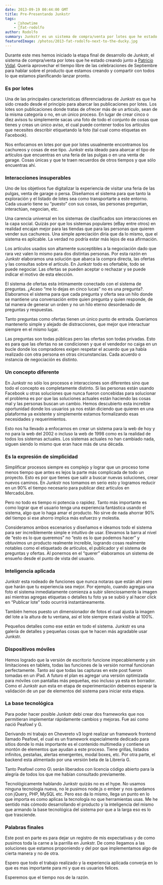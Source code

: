 ```yaml
---
date: 2013-09-19 00:44:00 GMT
title: Pre-Presentando Junkstr
tags:
    - 🤯showtime
    - 🤭fat-rodolfo
author: Rodolfo
summary: Junkstr es un sistema de compra/venta por lotes que he estado creando junto a Patricio Vidal.
featuredImage: /photos/2013-fat-rodolfo-next-to-the-ducky.jpg
---
```


Durante este mes hemos iniciado la etapa final de desarrollo de Junkstr, el sistema de compra/venta por lotes que he estado creando junto a [Patricio Vidal](https://twitter.com/trikio). Quería aprovechar el tiempo libre de las celebraciones de Septiembre para hablar sobre el producto que estamos creando y compartir con todos lo que estamos planificando lanzar pronto.

### Es por lotes

Una de las principales características diferenciadoras de Junkstr es que ha sido creado desde el principio para abarcar las publicaciones por lotes. Los lotes son publicaciones donde tratas de ofrecer más de un articulo, sean de la misma categoría o no, en un único proceso. En lugar de crear cinco o diez avisos tu simplemente sacas una foto de todo el conjunto de cosas que tienes y creas un único aviso, el cual puede contener todos los artículos que necesites describir etiquetando la foto (tal cual como etiquetas en Facebook).

Nos enfocamos en lotes por que por lotes usualmente encontramos los cachureos y cosas de ese tipo. Junkstr esta ideado para abarcar el tipo de artículos que encuentras en una feria de las pulgas o en una venta de garage. Cosas únicas y que te traen recuerdos de otros tiempos y que sólo encuentras ahí.

### Interacciones insuperables

Uno de los objetivos fue digitalizar la experiencia de visitar una feria de las pulgas, venta de garage o persa. Diseñamos el sistema para que tanto la exploración y el listado de lotes sea como transportarte a este entorno. Cada usuario tiene su “puesto” con sus cosas, las personas preguntan, interactúan, negocian, etc.

Una carencia universal en los sistemas de clasificados son interacciones en la capa social. Quizás por que los sistemas populares (eBay entre otros) en realidad encajan mejor para las tiendas que para las personas que quieren vender sus cachureos. Una simple apreciación diría que da lo mismo, que el sistema es aplicable. La verdad no podría estar más lejos de esa afirmación.

Los artículos usados son altamente susceptibles a la negociación dado que rara vez valen lo mismo para dos distintas personas. Por esta razón en Junkstr elaboramos una solución que abarca la compra directa, las ofertas y las consultas sobre el articulo. En Junkstr todo es ofertable, todo se puede negociar. Las ofertas se pueden aceptar o rechazar y se puede indicar el motivo de esta elección.

El sistema de ofertas esta íntimamente conectado con el sistema de preguntas. ¿Acaso “me lo dejas en cinco lucas” no es una pregunta?. Elaboramos el sistema para que cada pregunta y oferta sea un hilo donde se mantiene una conversación entre quien pregunta y quien responde, de tal manera de generar un orden y no un hilo eterno desordenado de preguntas y respuestas.

Tanto preguntas como ofertas tienen un único punto de entrada. Queríamos mantenerlo simple y alejado de distracciones, que mejor que interactuar siempre en el mismo lugar.

Las preguntas son todas públicas pero las ofertas son todas privadas. Esto es para que las ofertas no se condicionen y que el vendedor no caiga en un bucle donde los compradores exigen respetar el acuerdo que ya había realizado con otra persona en otras circunstancias. Cada acuerdo o instancia de negociación es distinto.

### Un concepto diferente

En Junkstr no sólo los procesos e interacciones son diferentes sino que todo el concepto es completamente distinto. Si las personas están usando Facebook u otras soluciones que nunca fueron concebidas para solucionar el problema es por que las soluciones actuales están haciendo las cosas mal y las personas buscan un cambio. Hemos descubierto esta increíble oportunidad donde los usuarios ya nos están diciendo que quieren en una plataforma ya existente y simplemente estamos formalizando esas necesidades y requerimientos.

Esto nos ha llevado a enfocarnos en crear un sistema para la web de hoy y no para la web del 2002 o incluso la web de 1998 como es la realidad de todos los sistemas actuales. Los sistemas actuales no han cambiado nada, siguen siendo lo mismo que eran hace más de una década.

### Es la expresión de simplicidad

Simplificar procesos siempre es complejo y lograr que un proceso tome menos tiempo que antes es lejos la parte más complicada de todo un proyecto. Esto es por que tienes que salir a buscar nuevas soluciones, crear nuevos caminos. En Junkstr nos tomamos en serio esto y logramos reducir en un 90% el tiempo necesario para publicar diez artículos en MercadoLibre.

Pero no todo es tiempo ni potencia o rapidez. Tanto más importante es como lograr que el usuario tenga una experiencia fantástica usando el sistema, algo que lo haga amar el producto. No sirve de nada ahorrar 90% del tiempo si ese ahorro implica más esfuerzo y molestia.

Consideramos ambos escenarios y diseñamos e ideamos todo el sistema para ser increíblemente simple e intuitivo de usar. Elevamos la barra al nivel de “esto es lo que queremos” no “esto es lo que podemos hacer” y obtuvimos un producto realmente increíble, logrando cosas realmente notables como el etiquetado de artículos, el publicador y el sistema de preguntas y ofertas. Al ponernos en el “querer” elaboramos un sistema de ensueño desde el punto de vista del usuario.

### Inteligencia aplicada

Junkstr esta rodeado de funciones que nunca notaras que están ahí pero que harán que tu experiencia sea mejor. Por ejemplo, cuando agregas una foto el sistema inmediatamente comienza a subir silenciosamente la imagen así mientras agregas etiquetas o detalles tu foto ya se subió y al hacer click en “Publicar lote” todo ocurrirá instantáneamente.

También hemos puesto un dimensionador de fotos el cual ajusta la imagen del lote a la altura de tu ventana, así el lote siempre estará visible al 100%.

Pequeños detalles como ese están en todo el sistema. Junkstr es una galería de detalles y pequeñas cosas que te hacen más agradable usar Junkstr.

### Dispositivos móviles

Hemos logrado que la versión de escritorio funcione impecablemente y sin limitaciones en tablets, todas las funciones de la versión normal funcionan perfectamente. Tanto así que todas las capturas en este post fueron tomadas en un iPad. A futuro el plan es agregar una versión optimizada para móviles con pantallas más pequeñas, eso incluso ya esta en borrador. Como el Junkstr aun esta en etapa de experimentación debemos esperar la validación de un par de elementos del sistema para iniciar esta etapa.

### La base tecnológica

Para poder hacer posible Junkstr debí crear dos frameworks que nos permitieran implementar rápidamente cambios y mejoras. Fue asi como nació Peafowl y G.

Derivando mi trabajo en Chevereto v3 logré realizar un framework frontend llamado Peafowl, el cual es un framework especialmente dedicado para sitios donde lo más importante es el contenido multimedia y contiene un montón de elementos que ayudan a este proceso. Tiene grillas, listados infinitos, pestañas, alertas emergentes, modal boxes, etc. Por otra parte, el backend esta alimentado por una versión beta de la Librería G\.

Tanto Peafowl como G\ serán liberados con licencia código abierto para la alegría de todos los que me habían consultado previamente.

Tecnológicamente hablando Junkstr quizás no es el hype. No usamos ninguna tecnología nueva, no le pusimos node.js o ember y nos quedamos con jQuery, PHP, MySQL etc. Pero eso da lo mismo, llega un punto en lo que importa es como aplicas la tecnología no que herramientas usas. Me he sentido más cómodo desarrollando el producto y la inteligencia del mismo que armando la base tecnológica del sistema por que a la larga eso es lo que trasciende.

### Palabras finales

Este post en parte es para dejar un registro de mis expectativas y de como pusimos toda la carne a la parrilla en Junkstr. De como llegamos a las soluciones que estamos proponiendo y del por que implementamos algo de cierta manera y no de otra.

Espero que todo el trabajo realizado y la experiencia aplicada converja en lo que es mas importante para mi y que es usuarios felices.

Esperemos que el tiempo nos de la razón.

